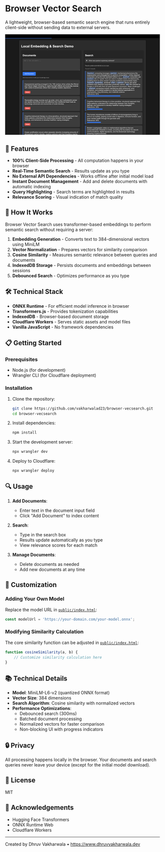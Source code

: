 # Browser Vector Search

A lightweight, browser-based semantic search engine that runs entirely client-side without sending data to external servers.

![Browser Vector Search Demo](./docs/demo.png)

## 🚀 Features

- **100% Client-Side Processing** - All computation happens in your browser
- **Real-Time Semantic Search** - Results update as you type
- **No External API Dependencies** - Works offline after initial model load
- **Instant Document Management** - Add and delete documents with automatic indexing
- **Query Highlighting** - Search terms are highlighted in results
- **Relevance Scoring** - Visual indication of match quality

## 🧠 How It Works

Browser Vector Search uses transformer-based embeddings to perform semantic search without requiring a server:

1. **Embedding Generation** - Converts text to 384-dimensional vectors using MiniLM
2. **Vector Normalization** - Prepares vectors for similarity comparison
3. **Cosine Similarity** - Measures semantic relevance between queries and documents
4. **IndexedDB Storage** - Persists documents and embeddings between sessions
5. **Debounced Search** - Optimizes performance as you type

## 🛠️ Technical Stack

- **ONNX Runtime** - For efficient model inference in browser
- **Transformers.js** - Provides tokenization capabilities
- **IndexedDB** - Browser-based document storage
- **Cloudflare Workers** - Serves static assets and model files
- **Vanilla JavaScript** - No framework dependencies

## 📋 Getting Started

### Prerequisites

- Node.js (for development)
- Wrangler CLI (for Cloudflare deployment)

### Installation

1. Clone the repository:

   ```bash
   git clone https://github.com/vakharwalad23/browser-vecsearch.git
   cd browser-vecsearch
   ```

2. Install dependencies:

   ```bash
   npm install
   ```

3. Start the development server:

   ```bash
   npx wrangler dev
   ```

4. Deploy to Cloudflare:
   ```bash
   npx wrangler deploy
   ```

## 🔍 Usage

1. **Add Documents**:

   - Enter text in the document input field
   - Click "Add Document" to index content

2. **Search**:

   - Type in the search box
   - Results update automatically as you type
   - View relevance scores for each match

3. **Manage Documents**:
   - Delete documents as needed
   - Add new documents at any time

## 🔧 Customization

### Adding Your Own Model

Replace the model URL in [`public/index.html`](public/index.html):

```javascript
const modelUrl = 'https://your-domain.com/your-model.onnx';
```

### Modifying Similarity Calculation

The core similarity function can be adjusted in [`public/index.html`](public/index.html):

```javascript
function cosineSimilarity(a, b) {
	// Customize similarity calculation here
}
```

## 📚 Technical Details

- **Model**: MiniLM-L6-v2 (quantized ONNX format)
- **Vector Size**: 384 dimensions
- **Search Algorithm**: Cosine similarity with normalized vectors
- **Performance Optimizations**:
  - Debounced search (300ms)
  - Batched document processing
  - Normalized vectors for faster comparison
  - Non-blocking UI with progress indicators

## 🔒 Privacy

All processing happens locally in the browser. Your documents and search queries never leave your device (except for the initial model download).

## 📄 License

MIT

## 🙏 Acknowledgements

- Hugging Face Transformers
- ONNX Runtime Web
- Cloudflare Workers

---

Created by Dhruv Vakharwala • https://www.dhruvvakharwala.dev

